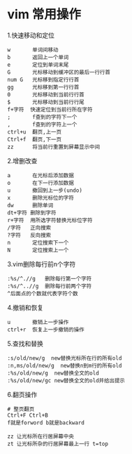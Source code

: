 # vim 常用操作

1.快速移动和定位

```shell
w       单词间移动  
b       返回上一个单词  
e       定位到单词末尾  
G       光标移动到缓冲区的最后一行行首  
num G   光标移到指定行行首  
gg      光标移到第一行行首  
0       光标移动到当前行行首  
$       光标移动到当前行行尾  
f+字符  快速定位到当前行所在字符  
;       f查到的字符下一个  
,       f查到的字符上一个  
ctrl+u  翻页,上一页  
Ctrl+f  翻页,下一页  
zz      将当前行重置到屏幕显示中间
```

2.增删改查

```shell
a       在光标后添加数据  
o       在下一行添加数据  
u       撤回到上一步(undo)  
x       删除光标位的字符  
dw      删除单词  
dt+字符 删除到字符  
r+字符  用所选字符替换光标位字符  
/字符   正向搜索  
?字符   反向搜索  
n       定位搜索下一个  
N       定位搜索上一个
```

3.vim删除每行前n个字符

```shell
:%s/^.//g   删除每行第一个字符  
:%s/^..//g  删除每行前两个字符  
^后面点的个数就代表字符个数
```

4.撤销和恢复

```shell
u       撤销上一步操作  
ctrl+r  恢复上一步撤销的操作
```

5.查找和替换

```shell
:s/old/new/g  new替换光标所在行的所有old  
:n,ms/old/new/g  new替换n到m行的所有old  
:%s/old/new/g  new替换全文的old  
:%s/old/new/gc new替换全文的old并给出提示
```

6.翻页操作

```shell
# 整页翻页
Ctrl+F Ctrl+B
f就是forword b就是backward

zz 让光标所在行居屏幕中央
zt 让光标所杂的行居屏幕最上一行 t=top
```
